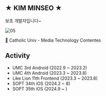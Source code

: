 ## ★ KIM MINSEO ★

보초 개발자입니다~ <br>

![05](https://github.com/kms0233/kms0233/assets/105372558/513779b8-bb55-4220-98f7-274351660af5)

🏫 Catholic Univ - Media Technology Contentes

## Activity

- UMC 3rd Android (2022.9 ~ 2023.2)
- UMC 4th Android (2023.3 ~ 2023.8)
- Like Lion 11th Frontend (2023.3 ~ 2023.8)
- SOPT 34th iOS (2024.2 ~ 8)
- SOPT 35th iOS (2024.9 ~ )
